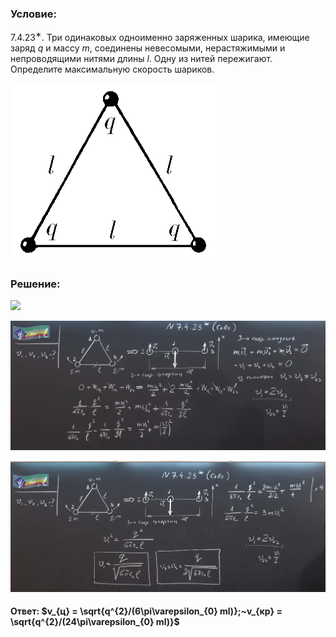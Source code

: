 ###  Условие: 

$7.4.23^{∗}.$ Три одинаковых одноименно заряженных шарика, имеющие заряд $q$ и массу $m$, соединены невесомыми, нерастяжимыми и непроводящими нитями длины $l$. Одну из нитей пережигают. Определите максимальную скорость шариков. 

![К задаче $7.4.23$|332x285, 35%](../../img/7.4.23/7.4.23.png)

###  Решение: 

![](https://www.youtube.com/embed/8d4USUoRWOE) 

![|1719x707, 67%](../../img/7.4.23/01.png) 

![|1772x736, 67%](../../img/7.4.23/02.png) 

####  Ответ: $v_{ц} = \sqrt{q^{2}/(6\pi\varepsilon_{0} ml)};~v_{кр} = \sqrt{q^{2}/(24\pi\varepsilon_{0} ml)}$ 
